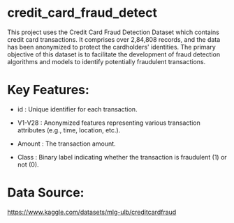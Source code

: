 # credit_card_fraud_detect
This project uses the Credit Card Fraud Detection Dataset which contains credit card transactions. It comprises over 2,84,808 records, and the data has been anonymized to protect the cardholders' identities. The primary objective of this dataset is to facilitate the development of fraud detection algorithms and models to identify potentially fraudulent transactions.

# Key Features:
- id : Unique identifier for each transaction.

- V1-V28 : Anonymized features representing various transaction attributes (e.g., time, location, etc.).

- Amount : The transaction amount.

- Class : Binary label indicating whether the transaction is fraudulent (1) or not (0).

# Data Source:
   https://www.kaggle.com/datasets/mlg-ulb/creditcardfraud
